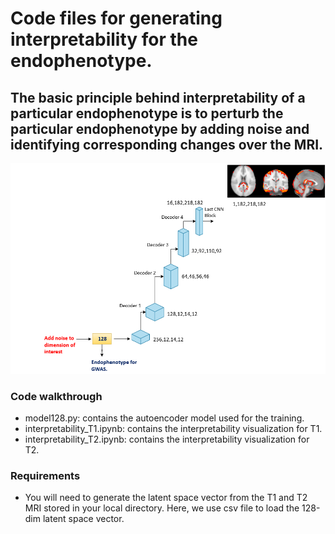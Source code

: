# Code files for generating interpretability for the endophenotype.

## The basic principle behind interpretability of a particular endophenotype is to perturb the particular endophenotype by adding noise and identifying corresponding changes over the MRI. 

![Interpreting the endophenotypes](../files/Interpretability.png)

### Code walkthrough

- model128.py: contains the autoencoder model used for the training.
- interpretability_T1.ipynb: contains the interpretability visualization for T1.
- interpretability_T2.ipynb: contains the interpretability visualization for T2.

### Requirements

- You will need to generate the latent space vector from the T1 and T2 MRI stored in your local directory. Here, we use csv file to load the 128-dim latent space vector. 
